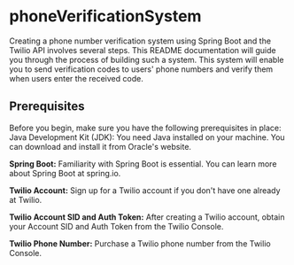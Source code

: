 # phoneVerificationSystem


Creating a phone number verification system using Spring Boot and the Twilio API involves several steps. This README documentation will guide you through the process of building such a system. This system will enable you to send verification codes to users' phone numbers and verify them when users enter the received code.

## Prerequisites
Before you begin, make sure you have the following prerequisites in place:
Java Development Kit (JDK): You need Java installed on your machine. You can download and install it from Oracle's website.

**Spring Boot:** Familiarity with Spring Boot is essential. You can learn more about Spring Boot at spring.io.

**Twilio Account:** Sign up for a Twilio account if you don't have one already at Twilio.

**Twilio Account SID and Auth Token:** After creating a Twilio account, obtain your Account SID and Auth Token from the Twilio Console.

**Twilio Phone Number:** Purchase a Twilio phone number from the Twilio Console.
